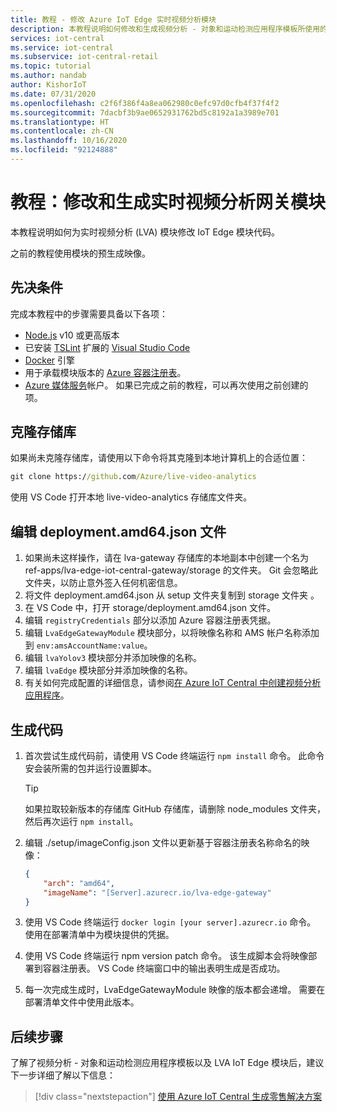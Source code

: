 ```yaml
---
title: 教程 - 修改 Azure IoT Edge 实时视频分析模块
description: 本教程说明如何修改和生成视频分析 - 对象和运动检测应用程序模板所使用的实时视频分析网关模块。
services: iot-central
ms.service: iot-central
ms.subservice: iot-central-retail
ms.topic: tutorial
ms.author: nandab
author: KishorIoT
ms.date: 07/31/2020
ms.openlocfilehash: c2f6f386f4a8ea062980c0efc97d0cfb4f37f4f2
ms.sourcegitcommit: 7dacbf3b9ae0652931762bd5c8192a1a3989e701
ms.translationtype: HT
ms.contentlocale: zh-CN
ms.lasthandoff: 10/16/2020
ms.locfileid: "92124888"
---
```

# <a name="tutorial-modify-and-build-the-live-video-analytics-gateway-modules"></a>教程：修改和生成实时视频分析网关模块

本教程说明如何为实时视频分析 (LVA) 模块修改 IoT Edge 模块代码。

之前的教程使用模块的预生成映像。

## <a name="prerequisites"></a>先决条件

完成本教程中的步骤需要具备以下各项：

* [Node.js](https://nodejs.org/en/download/) v10 或更高版本
* 已安装 [TSLint](https://marketplace.visualstudio.com/items?itemName=ms-vscode.vscode-typescript-tslint-plugin) 扩展的 [Visual Studio Code](https://code.visualstudio.com/Download)
* [Docker](https://www.docker.com/products/docker-desktop) 引擎
* 用于承载模块版本的 [Azure 容器注册表](../../container-registry/index.yml)。
* [Azure 媒体服务](../../media-services/index.yml)帐户。 如果已完成之前的教程，可以再次使用之前创建的项。

## <a name="clone-the-repository"></a>克隆存储库

如果尚未克隆存储库，请使用以下命令将其克隆到本地计算机上的合适位置：

```cmd
git clone https://github.com/Azure/live-video-analytics
```

使用 VS Code 打开本地 live-video-analytics 存储库文件夹。

## <a name="edit-the-deploymentamd64json-file"></a>编辑 deployment.amd64.json 文件

1. 如果尚未这样操作，请在 lva-gateway 存储库的本地副本中创建一个名为 ref-apps/lva-edge-iot-central-gateway/storage 的文件夹。 Git 会忽略此文件夹，以防止意外签入任何机密信息。
1. 将文件 deployment.amd64.json 从 setup 文件夹复制到 storage 文件夹  。
1. 在 VS Code 中，打开 storage/deployment.amd64.json 文件。
1. 编辑 `registryCredentials` 部分以添加 Azure 容器注册表凭据。
1. 编辑 `LvaEdgeGatewayModule` 模块部分，以将映像名称和 AMS 帐户名称添加到 `env:amsAccountName:value`。
1. 编辑 `lvaYolov3` 模块部分并添加映像的名称。
1. 编辑 `lvaEdge` 模块部分并添加映像的名称。
1. 有关如何完成配置的详细信息，请参阅[在 Azure IoT Central 中创建视频分析应用程序](tutorial-video-analytics-create-app-yolo-v3.md)。

## <a name="build-the-code"></a>生成代码

1. 首次尝试生成代码前，请使用 VS Code 终端运行 `npm install` 命令。 此命令安会装所需的包并运行设置脚本。

    > [!TIP]
    > 如果拉取较新版本的存储库 GitHub 存储库，请删除 node_modules 文件夹，然后再次运行 `npm install`。

1. 编辑 ./setup/imageConfig.json 文件以更新基于容器注册表名称命名的映像：

    ```json
    {
        "arch": "amd64",
        "imageName": "[Server].azurecr.io/lva-edge-gateway"
    }
    ```

1. 使用 VS Code 终端运行 `docker login [your server].azurecr.io` 命令。 使用在部署清单中为模块提供的凭据。

1. 使用 VS Code 终端运行 npm version patch 命令。 该生成脚本会将映像部署到容器注册表。 VS Code 终端窗口中的输出表明生成是否成功。

1. 每一次完成生成时，LvaEdgeGatewayModule 映像的版本都会递增。 需要在部署清单文件中使用此版本。

## <a name="next-steps"></a>后续步骤

了解了视频分析 - 对象和运动检测应用程序模板以及 LVA IoT Edge 模块后，建议下一步详细了解以下信息：

> [!div class="nextstepaction"]
> [使用 Azure IoT Central 生成零售解决方案](overview-iot-central-retail.md)